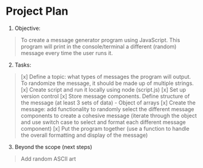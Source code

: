 # Project Plan

1. Objective: 

> To create a message generator program using JavaScript. This program will print in the console/terminal a different (random) message every time the user runs it.

2. Tasks: 

> [x] Define a topic: what types of messages the program will output. 
>   To randomize the message, it should be made up of multiple strings.
> [x] Create script and run it locally using node (script.js)
> [x] Set up version control
> [x] Store message components. Define structure of the message (at least 3 sets of data) - Object of arrays
> [x] Create the message: add functionality to randomly select the different message components to create a cohesive message (iterate through the object and use switch case to select and format each different message component)
> [x] Put the program together (use a function to handle the overall formatting and display of the message)

3. Beyond the scope (next steps)

> Add random ASCII art